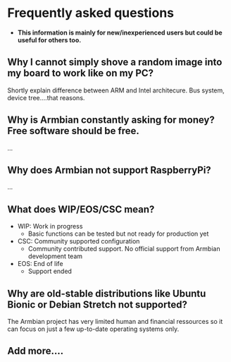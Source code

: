 # Frequently asked questions

- **This information is mainly for new/inexperienced users but could be useful for others too.**

## Why I cannot simply shove a random image into my board to work like on my PC?

Shortly explain difference between ARM and Intel architecure. Bus system, device tree....that reasons.
	
## Why is Armbian constantly asking for money? Free software should be free.

...

## Why does Armbian not support RaspberryPi?

...

## What does WIP/EOS/CSC mean?

- WIP: Work in progress
  - Basic functions can be tested but not ready for production yet
- CSC: Community supported configuration
  - Community contributed support. No official support from Armbian development team
- EOS: End of life
  - Support ended

## Why are old-stable distributions like Ubuntu Bionic or Debian Stretch not supported?

The Armbian project has very limited human and financial ressources so it can focus on just a few up-to-date operating systems only.

## Add more....
